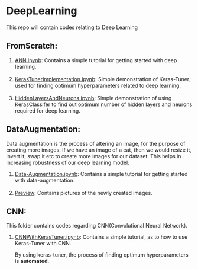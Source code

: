 # DeepLearning
This repo will contain codes relating to Deep Learning

## FromScratch:
1. <a href="https://github.com/JackJJCodes/DeepLearning/blob/main/FromScratch/ANN.ipynb">ANN.ipynb</a>: Contains a simple tutorial for getting started with deep learning.
<br><br>
2. <a href="https://github.com/JackJJCodes/DeepLearning/blob/main/FromScratch/KerasTunerImplementation.ipynb">KerasTunerImplementation.ipynb</a>: Simple demonstration of Keras-Tuner; used for finding optimum hyperparameters related to deep learning.
<br><br>
3. <a href="https://github.com/JackJJCodes/DeepLearning/blob/main/FromScratch/HiddenLayersAndNeurons.ipynb">HiddenLayersAndNeurons.ipynb</a>: Simple demonstration of using KerasClassifer to find out optimum number of hidden layers and neurons required for deep learning.

## DataAugmentation:
Data augmentation is the process of altering an image, for the purpose of creating more images. If we have an image of a cat, then we would resize it, invert it, swap it etc to create more images for our dataset.
This helps in increasing robustness of our deep learning model.
1. <a href="https://github.com/JackJJCodes/DeepLearning/blob/main/DataAugmentation/Data-Augmentation.ipynb">Data-Augmentation.ipynb</a>: Contains a simple tutorial for getting started with data-augmentation.
<br><br>
2. <a href="https://github.com/JackJJCodes/DeepLearning/tree/main/DataAugmentation/preview">Preview</a>: Contains pictures of the newly created images.

## CNN:
This folder contains codes regarding CNN(Convolutional Neural Network).
1. <a href="https://github.com/JackJJCodes/DeepLearning/blob/main/CNN/CNNWithKerasTuner.ipynb">CNNWithKerasTuner.ipynb</a>: Contains a simple tutorial, as to how to use Keras-Tuner with CNN.<p>By using keras-tuner, the process of finding optimum hyperparameters is <b>automated</b>.